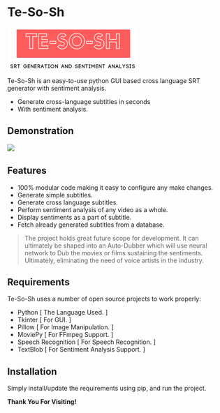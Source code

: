 # Te-So-Sh

![](https://raw.githubusercontent.com/TenamSobti/Te-So-Sh/main/TeSoShlogo.png)

Te-So-Sh is an easy-to-use python GUI based cross language SRT generator with sentiment analysis.

- Generate cross-language subtitles in seconds
- With sentiment analysis.

## Demonstration
![](https://raw.githubusercontent.com/TenamSobti/Te-So-Sh/main/TeSoSh.gif)

## Features

- 100% modular code making it easy to configure any make changes.
- Generate simple subtitles.
- Generate cross language subtitles.
- Perform sentiment analysis of any video as a whole.
- Display sentiments as a part of subtitle.
- Fetch already generated subtitles from a database.

> The project holds great future scope
> for development. It can ultimately be shaped
> into an Auto-Dubber which will use neural
> network to Dub the movies or films
> sustaining the sentiments. Ultimately,
> eliminating the need of voice artists
> in the industry.

## Requirements

Te-So-Sh uses a number of open source projects to work properly:

- Python [ The Language Used. ]
- Tkinter [ For GUI. ]
- Pillow [ For Image Manipulation. ]
- MoviePy [ For FFmpeg Support. ]
- Speech Recognition [ For Speech Recognition. ]
- TextBlob [ For Sentiment Analysis Support. ]

## Installation
Simply install/update the requirements using pip, and run the project.

**Thank You For Visiting!**
